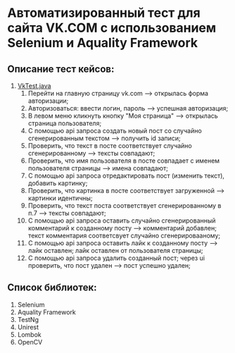 # Автоматизированный тест для сайта VK.COM с использованием Selenium и Aquality Framework

## Описание тест кейсов:
1. [VkTest.java](src%2Ftest%2Fjava%2Forg%2Ftsegelnikova%2FVkTest.java)
   1. Перейти на главную страницу vk.com --> открылась форма авторизации;
   2. Авторизоваться: ввести логин, пароль --> успешная авторизация;
   3. В левом меню кликнуть кнопку "Моя страница" --> открылась страница пользователя;
   4. С помощью api запроса создать новый пост со случайно сгенерированным текстом --> получить id записи;
   5. Проверить, что текст в посте соответствует случайно сгенерированному --> тексты совпадают;
   6. Проверить, что имя пользователя в посте совпадает с именем пользователя страницы --> имена совпадают;
   7. С помощью api запроса отредактировать пост (изменить текст), добавить картинку;
   8. Проверить, что картинка в посте соответствует загруженной --> картинки идентичны;
   9. Проверить, что текст поста соответствует сгенерированному в п.7 --> тексты совпадают;
   10. С помощью api запроса оставить случайно сгенерированный комментарий к созданному посту --> комментарий добавлен;
   текст комментария соответсвует случайно сгенерировааному;
   11. С помощью api запроса оставить лайк к созданному посту --> лайк оставлен; лайк оставлен от пользователя страницы;
   12. С помощью api запроса удалить созданный пост; через ui проверить, что пост удален --> пост успешно удален;
   


## Список библиотек:
1. Selenium 
2. Aquality Framework
3. TestNg
4. Unirest 
5. Lombok
6. OpenCV